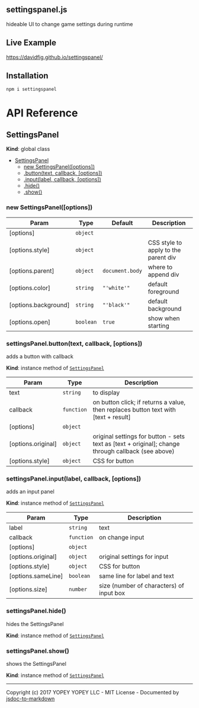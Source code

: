 ## settingspanel.js
hideable UI to change game settings during runtime

## Live Example
https://davidfig.github.io/settingspanel/

## Installation

    npm i settingspanel

# API Reference
<a name="SettingsPanel"></a>

## SettingsPanel
**Kind**: global class  

* [SettingsPanel](#SettingsPanel)
    * [new SettingsPanel([options])](#new_SettingsPanel_new)
    * [.button(text, callback, [options])](#SettingsPanel+button)
    * [.input(label, callback, [options])](#SettingsPanel+input)
    * [.hide()](#SettingsPanel+hide)
    * [.show()](#SettingsPanel+show)

<a name="new_SettingsPanel_new"></a>

### new SettingsPanel([options])

| Param | Type | Default | Description |
| --- | --- | --- | --- |
| [options] | <code>object</code> |  |  |
| [options.style] | <code>object</code> |  | CSS style to apply to the parent div |
| [options.parent] | <code>object</code> | <code>document.body</code> | where to append div |
| [options.color] | <code>string</code> | <code>&quot;&#x27;white&#x27;&quot;</code> | default foreground |
| [options.background] | <code>string</code> | <code>&quot;&#x27;black&#x27;&quot;</code> | default background |
| [options.open] | <code>boolean</code> | <code>true</code> | show when starting |

<a name="SettingsPanel+button"></a>

### settingsPanel.button(text, callback, [options])
adds a button with callback

**Kind**: instance method of <code>[SettingsPanel](#SettingsPanel)</code>  

| Param | Type | Description |
| --- | --- | --- |
| text | <code>string</code> | to display |
| callback | <code>function</code> | on button click; if returns a value, then replaces button text with [text + result] |
| [options] | <code>object</code> |  |
| [options.original] | <code>object</code> | original settings for button - sets text as [text + original]; change through callback (see above) |
| [options.style] | <code>object</code> | CSS for button |

<a name="SettingsPanel+input"></a>

### settingsPanel.input(label, callback, [options])
adds an input panel

**Kind**: instance method of <code>[SettingsPanel](#SettingsPanel)</code>  

| Param | Type | Description |
| --- | --- | --- |
| label | <code>string</code> | text |
| callback | <code>function</code> | on change input |
| [options] | <code>object</code> |  |
| [options.original] | <code>object</code> | original settings for input |
| [options.style] | <code>object</code> | CSS for button |
| [options.sameLine] | <code>boolean</code> | same line for label and text |
| [options.size] | <code>number</code> | size (number of characters) of input box |

<a name="SettingsPanel+hide"></a>

### settingsPanel.hide()
hides the SettingsPanel

**Kind**: instance method of <code>[SettingsPanel](#SettingsPanel)</code>  
<a name="SettingsPanel+show"></a>

### settingsPanel.show()
shows the SettingsPanel

**Kind**: instance method of <code>[SettingsPanel](#SettingsPanel)</code>  

* * *

Copyright (c) 2017 YOPEY YOPEY LLC - MIT License - Documented by [jsdoc-to-markdown](https://github.com/75lb/jsdoc-to-markdown)